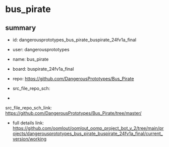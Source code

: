 # bus_pirate
 
## summary 
* id: dangerousprototypes_bus_pirate_buspirate_24fv1a_final
* user: dangerousprototypes
* name: bus_pirate
* board: buspirate_24fv1a_final
* repo: https://github.com/DangerousPrototypes/Bus_Pirate



* src_file_repo_sch: 
*
 src_file_repo_sch_link: https://github.com/DangerousPrototypes/Bus_Pirate/tree/master/
* full details link: https://github.com/oomlout/oomlout_oomp_project_bot_v_2/tree/main/projects/dangerousprototypes_bus_pirate_buspirate_24fv1a_final/current_version/working  






